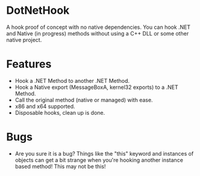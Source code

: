 # DotNetHook
A hook proof of concept with no native dependencies. 
You can hook .NET and Native (in progress) methods without using a C++ DLL or some other native project.

# Features
* Hook a .NET Method to another .NET Method.
* Hook a Native export (MessageBoxA, kernel32 exports) to a .NET Method.
* Call the original method (native or managed) with ease.
* x86 and x64 supported.
* Disposable hooks, clean up is done.

# Bugs
* Are you sure it is a bug? Things like the "this" keyword and instances of objects can get a bit strange when you're hooking another instance based method! This may not be this!
